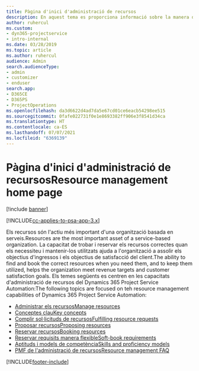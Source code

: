 ```yaml
---
title: Pàgina d'inici d'administració de recursos
description: En aquest tema es proporciona informació sobre la manera d'administrar els recursos.
author: ruhercul
ms.custom:
- dyn365-projectservice
- intro-internal
ms.date: 03/28/2019
ms.topic: article
ms.author: ruhercul
audience: Admin
search.audienceType:
- admin
- customizer
- enduser
search.app:
- D365CE
- D365PS
- ProjectOperations
ms.openlocfilehash: da3d6622d4ad7da5e67cd01ce6eacb54298ee515
ms.sourcegitcommit: 0fafe022731f0e1e8693382ff906e3f8541d34ca
ms.translationtype: HT
ms.contentlocale: ca-ES
ms.lasthandoff: 07/07/2021
ms.locfileid: "6369139"
---
```

# <a name="resource-management-home-page"></a><span data-ttu-id="23d44-103">Pàgina d'inici d'administració de recursos</span><span class="sxs-lookup"><span data-stu-id="23d44-103">Resource management home page</span></span>

[!include [banner](../includes/psa-now-project-operations.md)]

[!INCLUDE[cc-applies-to-psa-app-3.x](../includes/cc-applies-to-psa-app-3x.md)]

<span data-ttu-id="23d44-104">Els recursos són l'actiu més important d'una organització basada en serveis.</span><span class="sxs-lookup"><span data-stu-id="23d44-104">Resources are the most important asset of a service-based organization.</span></span> <span data-ttu-id="23d44-105">La capacitat de trobar i reservar els recursos correctes quan els necessiteu i mantenir-los utilitzats ajuda a l'organització a assolir els objectius d'ingressos i els objectius de satisfacció del client.</span><span class="sxs-lookup"><span data-stu-id="23d44-105">The ability to find and book the correct resources when you need them, and to keep them utilized, helps the organization meet revenue targets and customer satisfaction goals.</span></span> <span data-ttu-id="23d44-106">Els temes següents es centren en les capacitats d'administració de recursos del Dynamics 365 Project Service Automation:</span><span class="sxs-lookup"><span data-stu-id="23d44-106">The following topics are focused on teh resource management capabilities of Dynamics 365 Project Service Automation:</span></span>

- [<span data-ttu-id="23d44-107">Administrar els recursos</span><span class="sxs-lookup"><span data-stu-id="23d44-107">Manage resources</span></span>](manage-resources.md)
- [<span data-ttu-id="23d44-108">Conceptes clau</span><span class="sxs-lookup"><span data-stu-id="23d44-108">Key concepts</span></span>](reports-key-concepts.md)
- [<span data-ttu-id="23d44-109">Complir sol·licituds de recursos</span><span class="sxs-lookup"><span data-stu-id="23d44-109">Fulfilling resource requests</span></span>](resource-management-fulfill-requests.md)
- [<span data-ttu-id="23d44-110">Proposar recursos</span><span class="sxs-lookup"><span data-stu-id="23d44-110">Proposing resources</span></span>](resource-management-propose-resources.md)
- [<span data-ttu-id="23d44-111">Reservar recursos</span><span class="sxs-lookup"><span data-stu-id="23d44-111">Booking resources</span></span>](resource-management-book-resources-scheduleboard.md)
- [<span data-ttu-id="23d44-112">Reservar requisits manera flexible</span><span class="sxs-lookup"><span data-stu-id="23d44-112">Soft-book requirements</span></span>](resource-management-softbook-requirements.md)
- [<span data-ttu-id="23d44-113">Aptituds i models de competència</span><span class="sxs-lookup"><span data-stu-id="23d44-113">Skills and proficiency models</span></span>](resource-management-skills-proficiency.md)
- [<span data-ttu-id="23d44-114">PMF de l'administració de recursos</span><span class="sxs-lookup"><span data-stu-id="23d44-114">Resource management FAQ</span></span>](resource-management-faq.md)


[!INCLUDE[footer-include](../includes/footer-banner.md)]